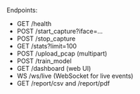 Endpoints:
- GET /health
- POST /start_capture?iface=...
- POST /stop_capture
- GET /stats?limit=100
- POST /upload_pcap (multipart)
- POST /train_model
- GET /dashboard (web UI)
- WS  /ws/live  (WebSocket for live events)
- GET /report/csv and /report/pdf
